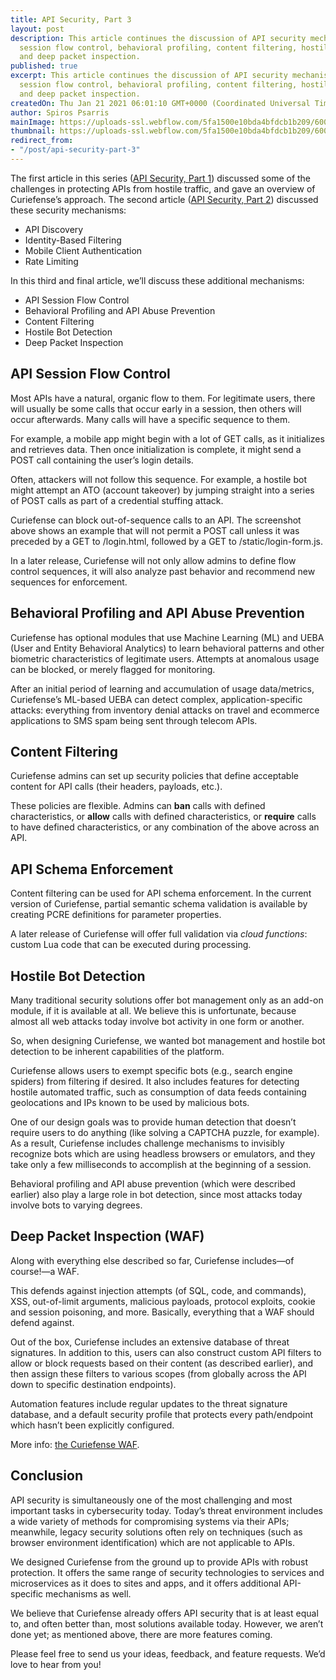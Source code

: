 ```yaml
---
title: API Security, Part 3
layout: post
description: This article continues the discussion of API security mechanisms, including
  session flow control, behavioral profiling, content filtering, hostile bot detection,
  and deep packet inspection.
published: true
excerpt: This article continues the discussion of API security mechanisms, including
  session flow control, behavioral profiling, content filtering, hostile bot detection,
  and deep packet inspection.
createdOn: Thu Jan 21 2021 06:01:10 GMT+0000 (Coordinated Universal Time)
author: Spiros Psarris
mainImage: https://uploads-ssl.webflow.com/5fa1500e10bda4bfdcb1b209/6009189af697d71e882e4516_Flow-Control.png
thumbnail: https://uploads-ssl.webflow.com/5fa1500e10bda4bfdcb1b209/6009189af697d71e882e4516_Flow-Control.png
redirect_from:
- "/post/api-security-part-3"
---
```


<p>
    The first article in this series (<a href="https://www.curiefense.io/post/api-security-part-1">API Security, Part 1</a>) discussed some of the challenges in protecting APIs from hostile traffic, and gave an overview of Curiefense’s
    approach. The second article (<a href="https://www.curiefense.io/post/api-security-part-2">API Security, Part 2</a>) discussed these security mechanisms:
</p>
<ul>
    <li>API Discovery</li>
    <li>Identity-Based Filtering</li>
    <li>Mobile Client Authentication</li>
    <li>Rate Limiting</li>
</ul>
<p>In this third and final article, we’ll discuss these additional mechanisms:</p>
<ul>
    <li>API Session Flow Control</li>
    <li>Behavioral Profiling and API Abuse Prevention</li>
    <li>Content Filtering</li>
    <li>Hostile Bot Detection</li>
    <li>Deep Packet Inspection<br /></li>
</ul>
<h2>API Session Flow Control</h2>
<p>Most APIs have a natural, organic flow to them. For legitimate users, there will usually be some calls that occur early in a session, then others will occur afterwards. Many calls will have a specific sequence to them.</p>
<p>For example, a mobile app might begin with a lot of GET calls, as it initializes and retrieves data. Then once initialization is complete, it might send a POST call containing the user’s login details.</p>
<p>Often, attackers will not follow this sequence. For example, a hostile bot might attempt an ATO (account takeover) by jumping straight into a series of POST calls as part of a credential stuffing attack.</p>
<p>Curiefense can block out-of-sequence calls to an API. The screenshot above shows an example that will not permit a POST call unless it was preceded by a GET to /login.html, followed by a GET to /static/login-form.js.</p>
<p>In a later release, Curiefense will not only allow admins to define flow control sequences, it will also analyze past behavior and recommend new sequences for enforcement.</p>
<h2>Behavioral Profiling and API Abuse Prevention</h2>
<p>
    Curiefense has optional modules that use Machine Learning (ML) and UEBA (User and Entity Behavioral Analytics) to learn behavioral patterns and other biometric characteristics of legitimate users. Attempts at anomalous usage can be
    blocked, or merely flagged for monitoring.&nbsp;
</p>
<p>
    After an initial period of learning and accumulation of usage data/metrics, Curiefense’s ML-based UEBA can detect complex, application-specific attacks: everything from inventory denial attacks on travel and ecommerce applications to
    SMS spam being sent through telecom APIs.<br />
</p>
<h2>Content Filtering</h2>
<p>Curiefense admins can set up security policies that define acceptable content for API calls (their headers, payloads, etc.).</p>
<p>
    These policies are flexible. Admins can <strong>ban</strong> calls with defined characteristics, or <strong>allow</strong> calls with defined characteristics, or <strong>require</strong> calls to have defined characteristics, or any
    combination of the above across an API.
</p>
<h2>API Schema Enforcement</h2>
<p>Content filtering can be used for API schema enforcement. In the current version of Curiefense, partial semantic schema validation is available by creating PCRE definitions for parameter properties.&nbsp;</p>
<p>A later release of Curiefense will offer full validation via <em>cloud functions</em>: custom Lua code that can be executed during processing.<br /></p>
<h2>Hostile Bot Detection</h2>
<p>Many traditional security solutions offer bot management only as an add-on module, if it is available at all. We believe this is unfortunate, because almost all web attacks today involve bot activity in one form or another.&nbsp;</p>
<p>So, when designing Curiefense, we wanted bot management and hostile bot detection to be inherent capabilities of the platform.</p>
<p>
    Curiefense allows users to exempt specific bots (e.g., search engine spiders) from filtering if desired. It also includes features for detecting hostile automated traffic, such as consumption of data feeds containing geolocations and
    IPs known to be used by malicious bots.&nbsp;
</p>
<p>
    One of our design goals was to provide human detection that doesn’t require users to do anything (like solving a CAPTCHA puzzle, for example). As a result, Curiefense includes challenge mechanisms to invisibly recognize bots which are
    using headless browsers or emulators, and they take only a few milliseconds to accomplish at the beginning of a session.&nbsp;
</p>
<p>Behavioral profiling and API abuse prevention (which were described earlier) also play a large role in bot detection, since most attacks today involve bots to varying degrees.&nbsp;<br /></p>
<h2>Deep Packet Inspection (WAF)</h2>
<p>Along with everything else described so far, Curiefense includes—of course!—a WAF.&nbsp;</p>
<p>This defends against injection attempts (of SQL, code, and commands), XSS, out-of-limit arguments, malicious payloads, protocol exploits, cookie and session poisoning, and more. Basically, everything that a WAF should defend against.</p>
<p>
    Out of the box, Curiefense includes an extensive database of threat signatures. In addition to this, users can also construct custom API filters to allow or block requests based on their content (as described earlier), and then assign
    these filters to various scopes (from globally across the API down to specific destination endpoints).&nbsp;
</p>
<p>Automation features include regular updates to the threat signature database, and a default security profile that protects every path/endpoint which hasn’t been explicitly configured.&nbsp;</p>
<p>More info: <a href="https://www.curiefense.io/post/the-curiefense-waf">the Curiefense WAF</a>.<br /></p>
<h2>Conclusion</h2>
<p>
    API security is simultaneously one of the most challenging and most important tasks in cybersecurity today. Today’s threat environment includes a wide variety of methods for compromising systems via their APIs; meanwhile, legacy
    security solutions often rely on techniques (such as browser environment identification) which are not applicable to APIs.
</p>
<p>
    We designed Curiefense from the ground up to provide APIs with robust protection. It offers the same range of security technologies to services and microservices as it does to sites and apps, and it offers additional API-specific
    mechanisms as well.&nbsp;
</p>
<p>We believe that Curiefense already offers API security that is at least equal to, and often better than, most solutions available today. However, we aren’t done yet; as mentioned above, there are more features coming.&nbsp;</p>
<p>Please feel free to send us your ideas, feedback, and feature requests. We’d love to hear from you!</p>
<p><br /></p>
